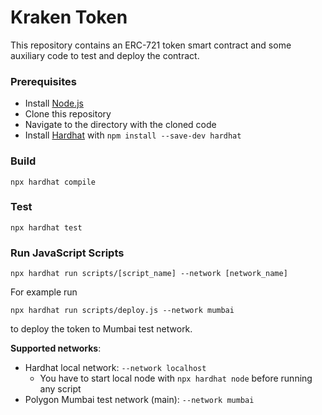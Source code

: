 # Kraken Token

This repository contains an ERC-721 token smart contract and some auxiliary code to test and deploy the contract.

### Prerequisites
- Install [Node.js](https://nodejs.org/en/download/)
- Clone this repository
- Navigate to the directory with the cloned code
- Install [Hardhat](https://hardhat.org/) with `npm install --save-dev hardhat`

### Build
```
npx hardhat compile
```

### Test
```
npx hardhat test
```

### Run JavaScript Scripts
```
npx hardhat run scripts/[script_name] --network [network_name]
```
For example run
```
npx hardhat run scripts/deploy.js --network mumbai
```
to deploy the token to Mumbai test network.

__Supported networks__:
- Hardhat local network: `--network localhost`
  - You have to start local node with `npx hardhat node` before running any script
- Polygon Mumbai test network (main): `--network mumbai`

